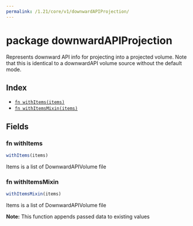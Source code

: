 ```yaml
---
permalink: /1.21/core/v1/downwardAPIProjection/
---
```


# package downwardAPIProjection

Represents downward API info for projecting into a projected volume. Note that this is identical to a downwardAPI volume source without the default mode.

## Index

* [`fn withItems(items)`](#fn-withitems)
* [`fn withItemsMixin(items)`](#fn-withitemsmixin)

## Fields

### fn withItems

```ts
withItems(items)
```

Items is a list of DownwardAPIVolume file

### fn withItemsMixin

```ts
withItemsMixin(items)
```

Items is a list of DownwardAPIVolume file

**Note:** This function appends passed data to existing values